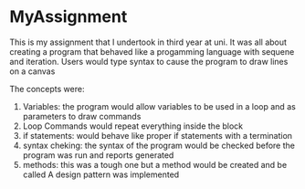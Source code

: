 # MyAssignment


This is my assignment that I undertook in third year at uni.
It was all about creating a program that behaved like a progamming language with sequene and iteration.
Users would type syntax to cause the program to draw lines on a canvas

The concepts were:
1. Variables: the program would allow variables to be used in a loop and as parameters to draw commands
2. Loop Commands would repeat everything inside the block
3. if statements: would behave like proper if statements with a termination
4. syntax cheking: the syntax of the program would be checked before the program was run and reports generated
5. methods: this was a tough one but a method would be created and be called
A design pattern was implemented
